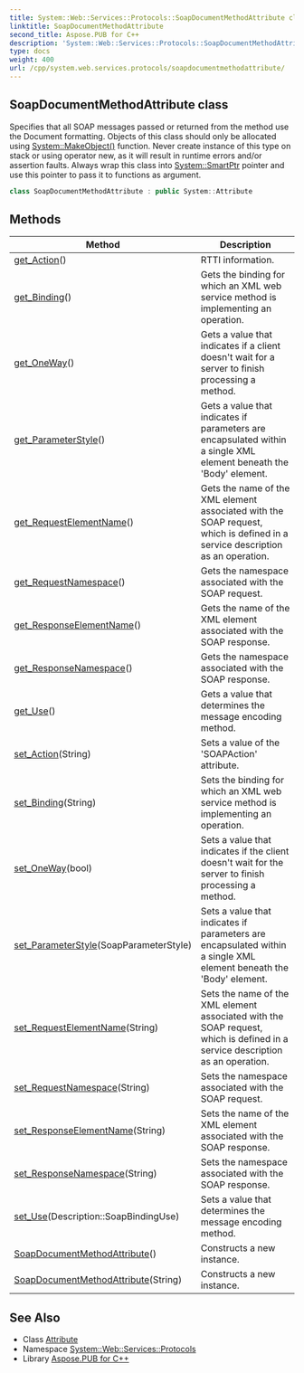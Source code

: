 ```yaml
---
title: System::Web::Services::Protocols::SoapDocumentMethodAttribute class
linktitle: SoapDocumentMethodAttribute
second_title: Aspose.PUB for C++
description: 'System::Web::Services::Protocols::SoapDocumentMethodAttribute class. Specifies that all SOAP messages passed or returned from the method use the Document formatting. Objects of this class should only be allocated using System::MakeObject() function. Never create instance of this type on stack or using operator new, as it will result in runtime errors and/or assertion faults. Always wrap this class into System::SmartPtr pointer and use this pointer to pass it to functions as argument in C++.'
type: docs
weight: 400
url: /cpp/system.web.services.protocols/soapdocumentmethodattribute/
---
```

## SoapDocumentMethodAttribute class


Specifies that all SOAP messages passed or returned from the method use the Document formatting. Objects of this class should only be allocated using [System::MakeObject()](../../system/makeobject/) function. Never create instance of this type on stack or using operator new, as it will result in runtime errors and/or assertion faults. Always wrap this class into [System::SmartPtr](../../system/smartptr/) pointer and use this pointer to pass it to functions as argument.

```cpp
class SoapDocumentMethodAttribute : public System::Attribute
```

## Methods

| Method | Description |
| --- | --- |
| [get_Action](./get_action/)() | RTTI information. |
| [get_Binding](./get_binding/)() | Gets the binding for which an XML web service method is implementing an operation. |
| [get_OneWay](./get_oneway/)() | Gets a value that indicates if a client doesn't wait for a server to finish processing a method. |
| [get_ParameterStyle](./get_parameterstyle/)() | Gets a value that indicates if parameters are encapsulated within a single XML element beneath the 'Body' element. |
| [get_RequestElementName](./get_requestelementname/)() | Gets the name of the XML element associated with the SOAP request, which is defined in a service description as an operation. |
| [get_RequestNamespace](./get_requestnamespace/)() | Gets the namespace associated with the SOAP request. |
| [get_ResponseElementName](./get_responseelementname/)() | Gets the name of the XML element associated with the SOAP response. |
| [get_ResponseNamespace](./get_responsenamespace/)() | Gets the namespace associated with the SOAP response. |
| [get_Use](./get_use/)() | Gets a value that determines the message encoding method. |
| [set_Action](./set_action/)(String) | Sets a value of the 'SOAPAction' attribute. |
| [set_Binding](./set_binding/)(String) | Sets the binding for which an XML web service method is implementing an operation. |
| [set_OneWay](./set_oneway/)(bool) | Sets a value that indicates if the client doesn't wait for the server to finish processing a method. |
| [set_ParameterStyle](./set_parameterstyle/)(SoapParameterStyle) | Sets a value that indicates if parameters are encapsulated within a single XML element beneath the 'Body' element. |
| [set_RequestElementName](./set_requestelementname/)(String) | Sets the name of the XML element associated with the SOAP request, which is defined in a service description as an operation. |
| [set_RequestNamespace](./set_requestnamespace/)(String) | Sets the namespace associated with the SOAP request. |
| [set_ResponseElementName](./set_responseelementname/)(String) | Sets the name of the XML element associated with the SOAP response. |
| [set_ResponseNamespace](./set_responsenamespace/)(String) | Sets the namespace associated with the SOAP response. |
| [set_Use](./set_use/)(Description::SoapBindingUse) | Sets a value that determines the message encoding method. |
| [SoapDocumentMethodAttribute](./soapdocumentmethodattribute/)() | Constructs a new instance. |
| [SoapDocumentMethodAttribute](./soapdocumentmethodattribute/)(String) | Constructs a new instance. |
## See Also

* Class [Attribute](../../system/attribute/)
* Namespace [System::Web::Services::Protocols](../)
* Library [Aspose.PUB for C++](../../)
